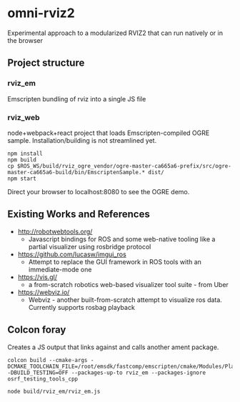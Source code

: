 # omni-rviz2

Experimental approach to a modularized RVIZ2 that can run natively or in the browser

## Project structure

### rviz_em
Emscripten bundling of rviz into a single JS file

### rviz_web
node+webpack+react project that loads Emscripten-compiled OGRE sample. Installation/building is not streamlined yet.

```
npm install
npm build
cp $ROS_WS/build/rviz_ogre_vendor/ogre-master-ca665a6-prefix/src/ogre-master-ca665a6-build/bin/EmscriptenSample.* dist/
npm start
```

Direct your browser to localhost:8080 to see the OGRE demo.


## Existing Works and References

* http://robotwebtools.org/
  * Javascript bindings for ROS and some web-native tooling like a partial visualizer using rosbridge protocol
* https://github.com/lucasw/imgui_ros
  * Attempt to replace the GUI framework in ROS tools with an immediate-mode one
* https://vis.gl/
  * a from-scratch robotics web-based visualizer tool suite - from Uber
* https://webviz.io/
  * Webviz - another built-from-scratch attempt to visualize ros data. Currently supports rosbag playback

## Colcon foray

Creates a JS output that links against and calls another ament package.

```
colcon build --cmake-args -DCMAKE_TOOLCHAIN_FILE=/root/emsdk/fastcomp/emscripten/cmake/Modules/Platform/Emscripten.cmake -DBUILD_TESTING=OFF --packages-up-to rviz_em --packages-ignore osrf_testing_tools_cpp

node build/rviz_em/rviz_em.js
```
